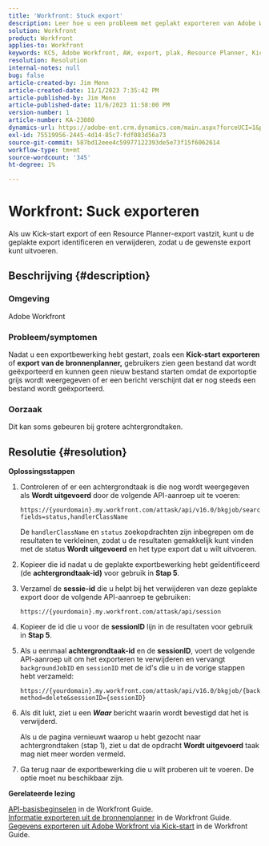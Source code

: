 ```yaml
---
title: 'Workfront: Stuck export'
description: Leer hoe u een probleem met geplakt exporteren van Adobe Workfront kunt oplossen.
solution: Workfront
product: Workfront
applies-to: Workfront
keywords: KCS, Adobe Workfront, AW, export, plak, Resource Planner, Kick-start, API, probleemoplossing
resolution: Resolution
internal-notes: null
bug: false
article-created-by: Jim Menn
article-created-date: 11/1/2023 7:35:42 PM
article-published-by: Jim Menn
article-published-date: 11/6/2023 11:58:00 PM
version-number: 1
article-number: KA-23080
dynamics-url: https://adobe-ent.crm.dynamics.com/main.aspx?forceUCI=1&pagetype=entityrecord&etn=knowledgearticle&id=f76869d7-ed78-ee11-8179-6045bd006268
exl-id: 75519956-2445-4d14-85c7-fdf083d56a73
source-git-commit: 587bd12eee4c59977122393de5e73f15f6062614
workflow-type: tm+mt
source-wordcount: '345'
ht-degree: 1%

---
```


# Workfront: Suck exporteren


Als uw Kick-start export of een Resource Planner-export vastzit, kunt u de geplakte export identificeren en verwijderen, zodat u de gewenste export kunt uitvoeren.

## Beschrijving {#description}


### Omgeving

Adobe Workfront



### Probleem/symptomen

Nadat u een exportbewerking hebt gestart, zoals een <b>Kick-start exporteren</b> of <b>export van de bronnenplanner,</b> gebruikers zien geen bestand dat wordt geëxporteerd en kunnen geen nieuw bestand starten omdat de exportoptie grijs wordt weergegeven of er een bericht verschijnt dat er nog steeds een bestand wordt geëxporteerd.



### Oorzaak

Dit kan soms gebeuren bij grotere achtergrondtaken.


## Resolutie {#resolution}


<b>Oplossingsstappen</b>



1. Controleren of er een achtergrondtaak is die nog wordt weergegeven als <b>Wordt uitgevoerd</b> door de volgende API-aanroep uit te voeren:


   ```
   https://{yourdomain}.my.workfront.com/attask/api/v16.0/bkgjob/search?fields=status,handlerClassName
   ```




   De `handlerClassName` en `status` zoekopdrachten zijn inbegrepen om de resultaten te verkleinen, zodat u de resultaten gemakkelijk kunt vinden met de status <b>Wordt uitgevoerd</b> en het type export dat u wilt uitvoeren.

1. Kopieer die id nadat u de geplakte exportbewerking hebt geïdentificeerd (de <b>achtergrondtaak-id)</b> voor gebruik in <b>Stap 5</b>.

1. Verzamel de <b>sessie-id</b> die u helpt bij het verwijderen van deze geplakte export door de volgende API-aanroep te gebruiken:


   ```
   https://{yourdomain}.my.workfront.com/attask/api/session
   ```




1. Kopieer de id die u voor de <b>sessionID</b> lijn in de resultaten voor gebruik in <b>Stap 5</b>.

1. Als u eenmaal <b>achtergrondtaak-id</b> en de <b>sessionID</b>, voert de volgende API-aanroep uit om het exporteren te verwijderen en vervangt `backgroundJobID` en `sessionID` met de id&#39;s die u in de vorige stappen hebt verzameld:


   ```
   https://{yourdomain}.my.workfront.com/attask/api/v16.0/bkgjob/{backgroundJobID}?method=delete&sessionID={sessionID}
   ```




1. Als dit lukt, ziet u een <b>*Waar</b>* bericht waarin wordt bevestigd dat het is verwijderd.

   Als u de pagina vernieuwt waarop u hebt gezocht naar achtergrondtaken (stap 1), ziet u dat de opdracht <b>Wordt uitgevoerd</b> taak mag niet meer worden vermeld.

1. Ga terug naar de exportbewerking die u wilt proberen uit te voeren. De optie moet nu beschikbaar zijn.



<b>Gerelateerde lezing</b>

[API-basisbeginselen](https://experienceleague.adobe.com/docs/workfront/using/adobe-workfront-api/api-general-information/api-basics.html) in de Workfront Guide.<br>
[Informatie exporteren uit de bronnenplanner](https://experienceleague.adobe.com/docs/workfront/using/manage-resources/resource-planning-in-adobe-workfront/export-resource-planner.html) in de Workfront Guide.<br>
[Gegevens exporteren uit Adobe Workfront via Kick-start](https://experienceleague.adobe.com/docs/workfront/using/administration-and-setup/manage-wf/kick-starts/export-data-from-wf-via-kick-starts.html) in de Workfront Guide.
